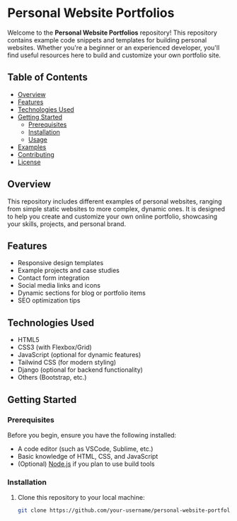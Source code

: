 # Personal Website Portfolios

Welcome to the **Personal Website Portfolios** repository! This repository contains example code snippets and templates for building personal websites. Whether you're a beginner or an experienced developer, you'll find useful resources here to build and customize your own portfolio site.

## Table of Contents

- [Overview](#overview)
- [Features](#features)
- [Technologies Used](#technologies-used)
- [Getting Started](#getting-started)
  - [Prerequisites](#prerequisites)
  - [Installation](#installation)
  - [Usage](#usage)
- [Examples](#examples)
- [Contributing](#contributing)
- [License](#license)

## Overview

This repository includes different examples of personal websites, ranging from simple static websites to more complex, dynamic ones. It is designed to help you create and customize your own online portfolio, showcasing your skills, projects, and personal brand.

## Features

- Responsive design templates
- Example projects and case studies
- Contact form integration
- Social media links and icons
- Dynamic sections for blog or portfolio items
- SEO optimization tips

## Technologies Used

- HTML5
- CSS3 (with Flexbox/Grid)
- JavaScript (optional for dynamic features)
- Tailwind CSS (for modern styling)
- Django (optional for backend functionality)
- Others (Bootstrap, etc.)

## Getting Started

### Prerequisites

Before you begin, ensure you have the following installed:

- A code editor (such as VSCode, Sublime, etc.)
- Basic knowledge of HTML, CSS, and JavaScript
- (Optional) [Node.js](https://nodejs.org/) if you plan to use build tools

### Installation

1. Clone this repository to your local machine:

   ```bash
   git clone https://github.com/your-username/personal-website-portfolios.git
